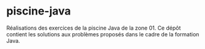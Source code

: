 # piscine-java
Réalisations des exercices de la piscine Java de la zone 01. Ce dépôt contient les solutions aux problèmes proposés dans le cadre de la formation Java.

